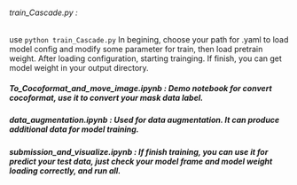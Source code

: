 ###### train_Cascade.py :  
use ```python train_Cascade.py``` In begining, choose your path for .yaml to load model config and modify some parameter for train, then load pretrain weight. After loading configuration, starting trainging. If finish, you can get model weight in your output directory.  

##### To_Cocoformat_and_move_image.ipynb : Demo notebook for convert cocoformat, use it to convert your mask data label.  
##### data_augmentation.ipynb	: Used for data augmentation. It can produce additional data for model training.  
##### submission_and_visualize.ipynb : If finish training, you can use it for predict your test data, just check your model frame and model weight loading correctly, and run all.
